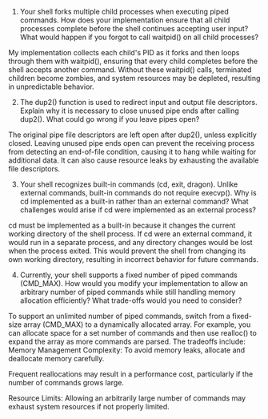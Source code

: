 1. Your shell forks multiple child processes when executing piped commands. How does your implementation ensure that all child processes complete before the shell continues accepting user input? What would happen if you forgot to call waitpid() on all child processes?

My implementation collects each child's PID as it forks and then loops through them with waitpid(), ensuring that every child completes before the shell accepts another command. Without these waitpid() calls, terminated children become zombies, and system resources may be depleted, resulting in unpredictable behavior.

2. The dup2() function is used to redirect input and output file descriptors. Explain why it is necessary to close unused pipe ends after calling dup2(). What could go wrong if you leave pipes open?

The original pipe file descriptors are left open after dup2(), unless explicitly closed. Leaving unused pipe ends open can prevent the receiving process from detecting an end-of-file condition, causing it to hang while waiting for additional data. It can also cause resource leaks by exhausting the available file descriptors.

3. Your shell recognizes built-in commands (cd, exit, dragon). Unlike external commands, built-in commands do not require execvp(). Why is cd implemented as a built-in rather than an external command? What challenges would arise if cd were implemented as an external process?

cd must be implemented as a built-in because it changes the current working directory of the shell process. If cd were an external command, it would run in a separate process, and any directory changes would be lost when the process exited. This would prevent the shell from changing its own working directory, resulting in incorrect behavior for future commands.

4. Currently, your shell supports a fixed number of piped commands (CMD_MAX). How would you modify your implementation to allow an arbitrary number of piped commands while still handling memory allocation efficiently? What trade-offs would you need to consider?

To support an unlimited number of piped commands, switch from a fixed-size array (CMD_MAX) to a dynamically allocated array. For example, you can allocate space for a set number of commands and then use realloc() to expand the array as more commands are parsed. The tradeoffs include:
Memory Management Complexity: To avoid memory leaks, allocate and deallocate memory carefully.

Frequent reallocations may result in a performance cost, particularly if the number of commands grows large.

Resource Limits: Allowing an arbitrarily large number of commands may exhaust system resources if not properly limited.
